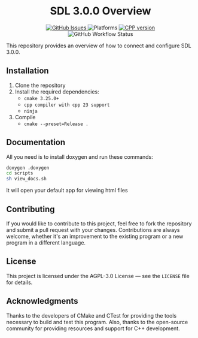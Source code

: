 <h1 align="center">SDL 3.0.0 Overview</h1>

<div align="center" style="text-align: center;">
  <div>
    <a href="https://github.com/geugenm/advanced-hello-world/issues">
      <img src="https://img.shields.io/github/issues-raw/geugenm/advanced-hello-world?style=for-the-badge" alt="GitHub Issues">
    </a>
       <img src="https://img.shields.io/badge/platform-linux%20-informational?style=for-the-badge&amp;logo=appveyor" alt="Platforms">    
    <a href="https://en.cppreference.com/w/cpp/23">
      <img src="https://img.shields.io/badge/cpp-23-informational?style=for-the-badge&amp;logo=cplusplus" alt="CPP version">
    </a>
  </div>
   <img alt="GitHub Workflow Status" src="https://img.shields.io/github/actions/workflow/status/geugenm/sdl-overview/build_ubuntu_latest.yml?style=for-the-badge&amp;logo=ubuntu">
</div>



This repository provides an overview of how to connect and configure SDL 3.0.0.

## Installation

1. Clone the repository
2. Install the required dependencies:
    - `cmake 3.25.0+`
    - `cpp compiler with cpp 23 support`
    - `ninja`
3. Compile
    - `cmake --preset=Release .`

## Documentation

All you need is to install doxygen and run these commands:
```bash
doxygen .doxygen
cd scripts
sh view_docs.sh
```
It will open your default app for viewing html files

## Contributing

If you would like to contribute to this project, feel free to fork the repository and submit a pull request with your
changes. Contributions are always welcome, whether it's an improvement to the existing program or a new program in a
different language.

## License

This project is licensed under the AGPL-3.0 License — see the `LICENSE` file for details.

## Acknowledgments

Thanks to the developers of CMake and CTest for providing the tools necessary to build and test this program. Also,
thanks to the open-source community for providing resources and support for C++ development.